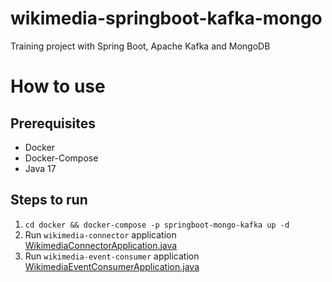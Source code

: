 # wikimedia-springboot-kafka-mongo
Training project with Spring Boot,  Apache Kafka and MongoDB

# How to use
## Prerequisites
* Docker
* Docker-Compose
* Java 17

## Steps to run
1. `cd docker && docker-compose -p springboot-mongo-kafka up -d`
2. Run `wikimedia-connector` application [WikimediaConnectorApplication.java](wikimedia-connector%2Fsrc%2Fmain%2Fjava%2Fcom%2Fmy%2Ftutorial%2Fwikimediaconnector%2FWikimediaConnectorApplication.java)
3. Run `wikimedia-event-consumer` application [WikimediaEventConsumerApplication.java](wikimedia-event-consumer%2Fsrc%2Fmain%2Fjava%2Fcom%2Fmy%2Ftutorial%2Fwikimediaeventconsumer%2FWikimediaEventConsumerApplication.java)
